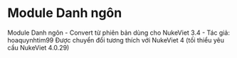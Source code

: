 # Module Danh ngôn
Module Danh ngôn - Convert từ phiên bản dùng cho NukeViet 3.4 - Tác giả: hoaquynhtim99
Được chuyển đổi tương thích với NukeViet 4 (tối thiểu yêu cầu NukeViet 4.0.29)
